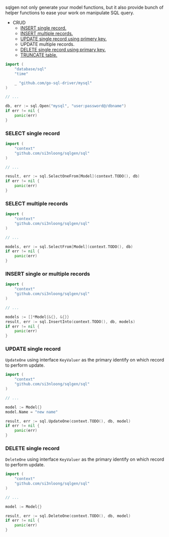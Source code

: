 sqlgen not only generate your model functions, but it also provide bunch of helper functions to ease your work on manipulate SQL query.

- CRUD
  - [INSERT single record.](#insert-single-or-multiple-records)
  - [INSERT multiple records.](#insert-single-or-multiple-records)
  - [UPDATE single record using primery key.](#update-single-record)
  - UPDATE multiple records.
  - [DELETE single record using primary key.](#delete-single-record)
  - [TRUNCATE table.](#delete-single-record)

```go
import (
	"database/sql"
	"time"

	_ "github.com/go-sql-driver/mysql"
)

// ...

db, err := sql.Open("mysql", "user:password@/dbname")
if err != nil {
	panic(err)
}
```

### SELECT single record

```go
import (
    "context"
    "github.com/si3nloong/sqlgen/sql"
)

// ...

result, err := sql.SelectOneFrom[Model](context.TODO(), db)
if err != nil {
    panic(err)
}
```

### SELECT multiple records

```go
import (
    "context"
    "github.com/si3nloong/sqlgen/sql"
)

// ...

models, err := sql.SelectFrom[Model](context.TODO(), db)
if err != nil {
    panic(err)
}
```

### INSERT single or multiple records

```go
import (
    "context"
    "github.com/si3nloong/sqlgen/sql"
)

// ...

models := []*Model{&{}, &{}}
result, err := sql.InsertInto(context.TODO(), db, models)
if err != nil {
    panic(err)
}
```

### UPDATE single record

`UpdateOne` using interface `KeyValuer` as the primary identify on which record to perform update.

```go
import (
    "context"
    "github.com/si3nloong/sqlgen/sql"
)

// ...

model := Model{}
model.Name = "new name"

result, err := sql.UpdateOne(context.TODO(), db, model)
if err != nil {
    panic(err)
}
```

### DELETE single record

`DeleteOne` using interface `KeyValuer` as the primary identify on which record to perform update.

```go
import (
    "context"
    "github.com/si3nloong/sqlgen/sql"
)

// ...

model := Model{}

result, err := sql.DeleteOne(context.TODO(), db, model)
if err != nil {
    panic(err)
}
```
